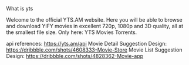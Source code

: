 What is yts

Welcome to the official YTS.AM website. Here you will be able to browse and download YIFY movies in excellent 720p, 1080p and 3D quality, all at the smallest file size. Only here: YTS Movies Torrents.

api references: https://yts.am/api
Movie Detail Suggestion Design: https://dribbble.com/shots/4608333-Movie-Store
Movie List Suggestion Design: https://dribbble.com/shots/4828362-Movie-app